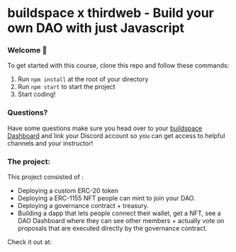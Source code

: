 # buildspace x thirdweb - Build your own DAO with just Javascript

### **Welcome 👋**

To get started with this course, clone this repo and follow these commands:

1. Run `npm install` at the root of your directory
2. Run `npm start` to start the project
3. Start coding!

### **Questions?**

Have some questions make sure you head over to your [buildspace Dashboard](https://app.buildspace.so/projects/COb520aae3-7925-42f4-a5e7-eaf718933766) and link your Discord account so you can get access to helpful channels and your instructor!

### The project:

This project consisted of :

- Deploying a custom ERC-20 token
- Deploying a ERC-1155 NFT people can mint to join your DAO.
- Deploying a governance contract + treasury.
- Building a dapp that lets people connect their wallet, get a NFT, see a DAO Dashboard where they can see other members + actually vote on proposals that are executed directly by the governance contract.

Check it out at:
